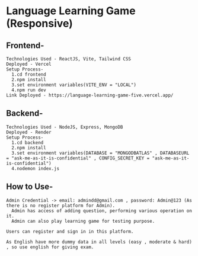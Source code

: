 # Language Learning Game (Responsive)

## Frontend-
    Technologies Used - ReactJS, Vite, Tailwind CSS
    Deployed - Vercel
    Setup Process-
      1.cd frontend
      2.npm install
      3.set environment variables(VITE_ENV = "LOCAL")
      4.npm run dev
    Link Deployed - https://language-learning-game-five.vercel.app/
    

## Backend-
    Technologies Used - NodeJS, Express, MongoDB
    Deployed - Render
    Setup Process-
      1.cd backend
      2.npm install
      3.set environment variables(DATABASE = "MONGODBATLAS" , DATABASEURL = "ask-me-as-it-is-confidential" , CONFIG_SECRET_KEY = "ask-me-as-it-is-confidential")
      4.nodemon index.js


## How to Use-
    Admin Credential -> email: admindd@gmail.com , password: Admin@123 (As there is no register platform for Admin).
      Admin has access of adding question, performing various operation on it.
      Admin can also play learning game for testing purpose.

    Users can register and sign in in this platform.

    As English have more dummy data in all levels (easy , moderate & hard) , so use english for giving exam.
    
    




